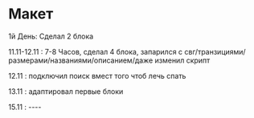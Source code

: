 # Макет

1й День: Сделал 2 блока


11.11-12.11 : 7-8 Часов, сделал 4 блока, запарился с свг/транзициями/размерами/названиями/описанием/даже изменил скрипт


12.11 : подключил поиск вмест того чтоб лечь спать


13.11 : адаптировал первые блоки 


15.11 : ----
